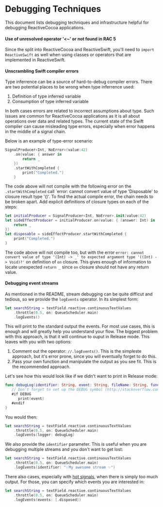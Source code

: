 # Debugging Techniques

This document lists debugging techniques and infrastructure helpful for debugging ReactiveCocoa applications.

#### Use of unresolved operator '<~' or <Class> not found in RAC 5

Since the split into ReactiveCocoa and ReactiveSwift, you'll need to `import ReactiveSwift` as well when using classes or operators that are implemented in ReactiveSwift.

#### Unscrambling Swift compiler errors

Type inferrence can be a source of hard-to-debug compiler errors. There are two potential places to be wrong when type inferrence used:

1. Definition of type inferred variable
2. Consumption of type inferred variable

In both cases errors are related to incorrect assumptions about type. Such issues are common for ReactiveCocoa applications as it is all about operations over data and related types. The current state of the Swift compiler can cause misleading type errors, especially when error happens in the middle of a signal chain.

Below is an example of type-error scenario:

```swift
SignalProducer<Int, NoError>(value:42)
    .on(value: { answer in
        return _
    })
    .startWithCompleted {
        print("Completed.")
    }
```

The code above will not compile with the following error on the `.startWithCompleted` call `error: cannot convert value of type 'Disposable' to closure result type '()'. To find the actual compile error, the chain needs to be broken apart. Add explicit definitions of closure types on each of the steps:

```swift
let initialProducer = SignalProducer<Int, NoError>.init(value:42)
let sideEffectProducer = initialProducer.on(value: { (answer: Int) in
    return _
})
let disposable = sideEffectProducer.startWithCompleted {
    print("Completed.")
}
```

The code above will not compile too, but with the error `error: cannot convert value of type '(Int) -> _' to expected argument type '((Int) -> Void)?'` on definition of `on` closure. This gives enough of information to locate unexpected `return _` since `on` closure should not have any return value.

#### Debugging event streams

As mentioned in the README, stream debugging can be quite difficut and tedious, so we provide the `logEvents` operator. In its simplest form:

```swift
let searchString = textField.reactive.continuousTextValues
    .throttle(0.5, on: QueueScheduler.main)
    .logEvents()
```

This will print to the standard output the events. For most use cases, this is enough and will greatly help you understand your flow.
The biggest problem with this approach, is that it will continue to ouput in Release mode. This leaves with you with two options:

1. Comment out the operator: `//.logEvents()`. This is the simpleste approach, but it's error prone, since you will eventually forget to do this.
2. Pass your own function and manipulate the output as you see fit. This is the recommended approach.

Let's see how this would look like if we didn't want to print in Release mode:

```swift
func debugLog(identifier: String, event: String, fileName: String, functionName: String, lineNumber: Int) {
   // Don't forget to set up the DEBUG symbol (http://stackoverflow.com/a/24112024/491239)
   #if DEBUG
      print(event)
   #endif
}
```

You would then:

```swift
let searchString = textField.reactive.continuousTextValues
    .throttle(0.5, on: QueueScheduler.main)
    .logEvents(logger: debugLog)
```

We also provide the `identifier` parameter. This is useful when you are debugging multiple streams and you don't want to get lost:

```swift
let searchString = textField.reactive.continuousTextValues
    .throttle(0.5, on: QueueScheduler.main)
    .logEvents(identifier: "✨My awesome stream ✨")
```

There also cases, especially with [hot signals][signal], when there is simply too much output. For those, you can specify which events you are interested in:

```swift
let searchString = textField.reactive.continuousTextValues
    .throttle(0.5, on: QueueScheduler.main)
    .logEvents(events: [.disposed])
```

[signal]: https://github.com/ReactiveCocoa/ReactiveSwift/blob/master/Sources/Signal.swift
